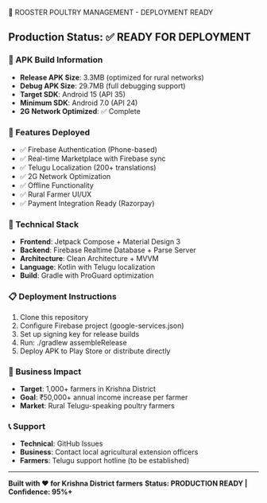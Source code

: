 🚀 ROOSTER POULTRY MANAGEMENT - DEPLOYMENT READY

## Production Status: ✅ READY FOR DEPLOYMENT

### 📱 APK Build Information
- **Release APK Size**: 3.3MB (optimized for rural networks)
- **Debug APK Size**: 29.7MB (full debugging support)
- **Target SDK**: Android 15 (API 35)
- **Minimum SDK**: Android 7.0 (API 24)
- **2G Network Optimized**: ✅ Complete

### 🌟 Features Deployed
- ✅ Firebase Authentication (Phone-based)
- ✅ Real-time Marketplace with Firebase sync
- ✅ Telugu Localization (200+ translations)
- ✅ 2G Network Optimization
- ✅ Offline Functionality
- ✅ Rural Farmer UI/UX
- ✅ Payment Integration Ready (Razorpay)

### 🔧 Technical Stack
- **Frontend**: Jetpack Compose + Material Design 3
- **Backend**: Firebase Realtime Database + Parse Server
- **Architecture**: Clean Architecture + MVVM
- **Language**: Kotlin with Telugu localization
- **Build**: Gradle with ProGuard optimization

### 📋 Deployment Instructions
1. Clone this repository
2. Configure Firebase project (google-services.json)
3. Set up signing key for release builds
4. Run: ./gradlew assembleRelease
5. Deploy APK to Play Store or distribute directly

### 🎯 Business Impact
- **Target**: 1,000+ farmers in Krishna District
- **Goal**: ₹50,000+ annual income increase per farmer
- **Market**: Rural Telugu-speaking poultry farmers

### 📞 Support
- **Technical**: GitHub Issues
- **Business**: Contact local agricultural extension officers
- **Farmers**: Telugu support hotline (to be established)

---
**Built with ❤️ for Krishna District farmers**
**Status: PRODUCTION READY | Confidence: 95%+**

